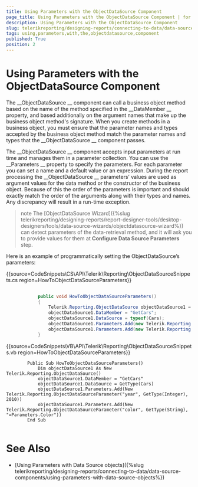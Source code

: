 ```yaml
---
title: Using Parameters with the ObjectDataSource Component
page_title: Using Parameters with the ObjectDataSource Component | for Telerik Reporting Documentation
description: Using Parameters with the ObjectDataSource Component
slug: telerikreporting/designing-reports/connecting-to-data/data-source-components/objectdatasource-component/using-parameters-with-the-objectdatasource-component
tags: using,parameters,with,the,objectdatasource,component
published: True
position: 2
---
```


# Using Parameters with the ObjectDataSource Component



The 
__ObjectDataSource
__ component can call a business object method based
        on the name of the method specified in the 
__DataMember
__ property, and based
        additionally on the argument names that make up the business object method's
        signature. When you create methods in a business object, you must ensure that
        the parameter names and types accepted by the business object method match the
        parameter names and types that the 
__ObjectDataSource
__ component passes.
      


The 
__ObjectDataSource
__ component accepts input parameters at run time and
        manages them in a parameter collection. You can use the 
__Parameters
__ property
        to specify the parameters. For each parameter you can set a name and a default
        value or an expression. During the report processing the 
__ObjectDataSource
__        parameters’ values are used as argument values for the data method or the
        constructor of the business object. Because of this the order of the
        parameters is important and should exactly match the order of the arguments
        along with their types and names. Any discrepancy will result in a run-time
        exception.
      


>note The [ObjectDataSource Wizard]({%slug telerikreporting/designing-reports/report-designer-tools/desktop-designers/tools/data-source-wizards/objectdatasource-wizard%}) can detect parameters          of the data-retrieval method, and it will ask you to provide values for them at  __Configure Data Source Parameters__  step.        


Here is an example of programmatically setting the ObjectDataSource’s
        parameters:
      


{{source=CodeSnippets\CS\API\Telerik\Reporting\ObjectDataSourceSnippets.cs region=HowToObjectDataSourceParameters}}
````C#
	
	        public void HowToObjectDataSourceParameters()
	        {
	            Telerik.Reporting.ObjectDataSource objectDataSource1 = new Telerik.Reporting.ObjectDataSource();
	            objectDataSource1.DataMember = "GetCars";
	            objectDataSource1.DataSource = typeof(Cars);
	            objectDataSource1.Parameters.Add(new Telerik.Reporting.ObjectDataSourceParameter("year", typeof(int), 2010));
	            objectDataSource1.Parameters.Add(new Telerik.Reporting.ObjectDataSourceParameter("color", typeof(string), "=Parameters.Color"));
	        }
````




{{source=CodeSnippets\VB\API\Telerik\Reporting\ObjectDataSourceSnippets.vb region=HowToObjectDataSourceParameters}}
````VB
	    Public Sub HowToObjectDataSourceParameters()
	        Dim objectDataSource1 As New Telerik.Reporting.ObjectDataSource()
	        objectDataSource1.DataMember = "GetCars"
	        objectDataSource1.DataSource = GetType(Cars)
	        objectDataSource1.Parameters.Add(New Telerik.Reporting.ObjectDataSourceParameter("year", GetType(Integer), 2010))
	        objectDataSource1.Parameters.Add(New Telerik.Reporting.ObjectDataSourceParameter("color", GetType(String), "=Parameters.Color"))
	    End Sub
	
````




# See Also


 * [Using Parameters with Data Source objects]({%slug telerikreporting/designing-reports/connecting-to-data/data-source-components/using-parameters-with-data-source-objects%})

